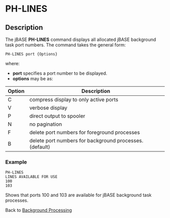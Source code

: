 # PH-LINES

<PageHeader />

## Description

The jBASE **PH-LINES** command displays all allocated jBASE background task port numbers. The command takes the general form:

```
PH-LINES port {Options}
```

where:

- **port** specifies a port number to be displayed.
- **options** may be as:

| Option | Description |
| --- | --- |
| C | compress display to only active ports |
| V | verbose display |
| P | direct output to spooler |
| N | no pagination |
| F | delete port numbers for foreground processes |
| B | delete port numbers for background processes. (default) |

### Example

```
PH-LINES
LINES AVAILABLE FOR USE
100
103
```

Shows that ports 100 and 103 are available for jBASE background task processes.

Back to [Background Processing](./../README.md)

  
<PageFooter />
